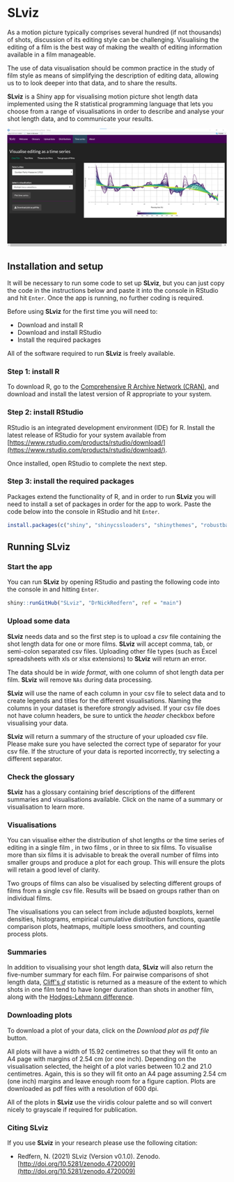 # SLviz
As a motion picture typically comprises several hundred (if not thousands) of shots, discussion of its editing style can be challenging. Visualising the editing of a film is the best way of making the wealth of editing information available in a film manageable.

The use of data visualisation should be common practice in the study of film style as means of simplifying the description of editing data, allowing us to to look deeper into that data, and to share the results.

**SLviz** is a Shiny app for visualising motion picture shot length data implemented using the R statistical programming language that lets you choose from a range of visualisations in order to describe and analyse your shot length data, and to communicate your results.

![SLviz_demo](/images/SLviz_demo.png)

## Installation and setup
It will be necessary to run some code to set up **SLviz**, but you can just copy the code in the instructions below and paste it into the console in RStudio and hit `Enter`. Once the app is running, no further coding is required.

Before using **SLviz** for the first time you will need to:

* Download and install R
* Download and install RStudio
* Install the required packages

All of the software required to run **SLviz** is freely available.

### Step 1: install R
To download R, go to the [Comprehensive R Archive Network (CRAN)](https://cran.r-project.org), and download and install the latest version of R appropriate to your system.

### Step 2: install RStudio
RStudio is an integrated development environment (IDE) for R. Install the latest release of RStudio for your system available from [https://www.rstudio.com/products/rstudio/download/](https://www.rstudio.com/products/rstudio/download/).
 
Once installed, open RStudio to complete the next step.

### Step 3: install the required packages
Packages extend the functionality of R, and in order to run **SLviz** you will need to install a set of packages in order for the app to work. Paste the code below into the console in RStudio and hit `Enter`.

```R
install.packages(c("shiny", "shinycssloaders", "shinythemes", "robustbase", "orddom", "tidyverse", "viridis", "ggpubr", "arrangements", "DescTools"))
```

## Running SLviz

### Start the app
You can run **SLviz** by opening RStudio and pasting the following code into the console in and hitting `Enter`.

```R
shiny::runGitHub("SLviz", "DrNickRedfern", ref = "main")
```

### Upload some data
**SLviz** needs data and so the first step is to upload a *csv* file containing the shot length data for one or more films. **SLviz** will accept comma, tab, or semi-colon separated csv files. Uploading other file types (such as Excel spreadsheets with xls or xlsx extensions) to **SLviz** will return an error.

The data should be in *wide format*, with one column of shot length data per film. **SLviz** will remove `NAs` during data processing.

**SLviz** will use the name of each column in your csv file to select data and to create legends and titles for the different visualisations. Naming the columns in your dataset is therefore *strongly* advised. If your csv file does not have column headers, be sure to untick the *header* checkbox before visualising your data.

**SLviz** will return a summary of the structure of your uploaded csv file. Please make sure you have selected the correct type of separator for your csv file. If the structure of your data is reported incorrectly, try selecting a different separator.

### Check the glossary
**SLviz** has a glossary containing brief descriptions of the different summaries and visualisations available. Click on the name of a summary or visualisation to learn more.

### Visualisations
You can visualise either the distribution of shot lengths or the time series of editing in a single film , in two films , or in three to six films. To visualise more than six films it is advisable to break the overall number of films into smaller groups and produce a plot for each group. This will ensure the plots will retain a good level of clarity.

Two groups of films can also be visualised by selecting different groups of films from a single csv file. Results will be bsaed on groups rather than on individual films.

The visualisations you can select from include adjusted boxplots, kernel densities, histograms, empirical cumulative distribution functions, quantile comparison plots, heatmaps, multiple loess smoothers, and counting process plots.

### Summaries
In addition to visualising your shot length data, **SLviz** will also return the five-number summary for each film. For pairwise comparisons of shot length data, [Cliff's *d*](https://www.academia.edu/8551326/Comparing_the_Shot_Length_Distributions_of_Motion_Pictures_Using_Dominance_Statistics) statistic is returned as a measure of the extent to which shots in one film tend to have longer duration than shots in another film, along with the [Hodges-Lehmann difference](https://www.academia.edu/8551326/Comparing_the_Shot_Length_Distributions_of_Motion_Pictures_Using_Dominance_Statistics).

### Downloading plots
To download a plot of your data, click on the *Download plot as pdf file* button. 

All plots will have a width of 15.92 centimetres so that they will fit onto an A4 page with margins of 2.54 cm (or one inch). Depending on the visualisation selected, the height of a plot varies between 10.2 and 21.0 centimetres. Again, this is so they will fit onto an A4 page assuming 2.54 cm (one inch) margins and leave enough room for a figure caption. Plots are downloaded as pdf files with a resolution of 600 dpi.

All of the plots in **SLviz** use the viridis colour palette and so will convert nicely to grayscale if required for publication.

### Citing **SLviz**
If you use **SLviz** in your research please use the following citation:

  * Redfern, N. (2021) SLviz (Version v0.1.0). Zenodo. [http://doi.org/10.5281/zenodo.4720009](http://doi.org/10.5281/zenodo.4720009)
